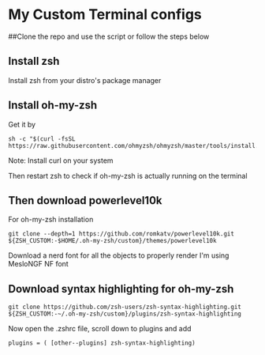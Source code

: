 # My Custom Terminal configs

##Clone the repo and use the script or follow the steps below

## Install zsh

Install zsh from your distro's package manager

## Install oh-my-zsh

Get it by

```
sh -c "$(curl -fsSL https://raw.githubusercontent.com/ohmyzsh/ohmyzsh/master/tools/install.sh)"
```

Note: Install curl on your system

Then restart zsh to check if oh-my-zsh is actually running on the terminal

## Then download powerlevel10k

For oh-my-zsh installation 

```
git clone --depth=1 https://github.com/romkatv/powerlevel10k.git ${ZSH_CUSTOM:-$HOME/.oh-my-zsh/custom}/themes/powerlevel10k
```

Download a nerd font for all the objects to properly render
I'm using MesloNGF NF font

## Download syntax highlighting for oh-my-zsh

```
git clone https://github.com/zsh-users/zsh-syntax-highlighting.git ${ZSH_CUSTOM:-~/.oh-my-zsh/custom}/plugins/zsh-syntax-highlighting
```

Now open the .zshrc file, scroll down to plugins and add

``` 
plugins = ( [other--plugins] zsh-syntax-highlighting)
```
